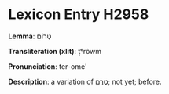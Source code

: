 # Lexicon Entry H2958

**Lemma**: טְרוֹם

**Transliteration (xlit)**: ṭᵉrôwm

**Pronunciation**: ter-ome'

**Description**:
a variation of טֶרֶם; not yet; before.
